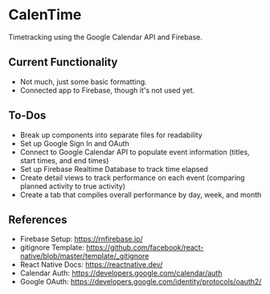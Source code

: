 # CalenTime
 Timetracking using the Google Calendar API and Firebase.
## Current Functionality
* Not much, just some basic formatting.
* Connected app to Firebase, though it's not used yet.
## To-Dos
* Break up components into separate files for readability
* Set up Google Sign In and OAuth
* Connect to Google Calendar API to populate event information (titles, start times, and end times)
* Set up Firebase Realtime Database to track time elapsed
* Create detail views to track performance on each event (comparing planned activity to true activity)
* Create a tab that compiles overall performance by day, week, and month
## References
* Firebase Setup: https://rnfirebase.io/
* gitignore Template: https://github.com/facebook/react-native/blob/master/template/_gitignore
* React Native Docs: https://reactnative.dev/
* Calendar Auth: https://developers.google.com/calendar/auth
* Google OAuth: https://developers.google.com/identity/protocols/oauth2/